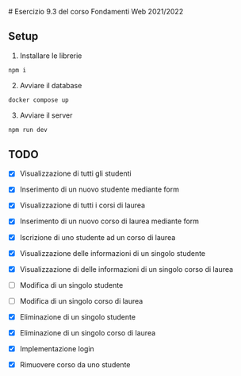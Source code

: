 # Esercizio 9.3 del corso Fondamenti Web 2021/2022

## Setup

1. Installare le librerie
  ```sh
  npm i
  ```

2. Avviare il database
  ```sh
  docker compose up
  ```

3. Avviare il server
  ```sh
  npm run dev
  ```

## TODO

- [x] Visualizzazione di tutti gli studenti
- [x] Inserimento di un nuovo studente mediante form
- [x] Visualizzazione di tutti i corsi di laurea
- [x] Inserimento di un nuovo corso di laurea mediante form
- [x] Iscrizione di uno studente ad un corso di laurea

- [x] Visualizzazione delle informazioni di un singolo studente
- [x] Visualizzazione di delle informazioni di un singolo corso di laurea
- [ ] Modifica di un singolo studente
- [ ] Modifica di un singolo corso di laurea
- [x] Eliminazione di un singolo studente
- [x] Eliminazione di un singolo corso di laurea

- [x] Implementazione login
- [x] Rimuovere corso da uno studente